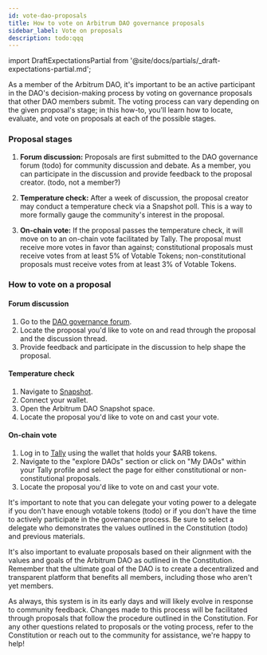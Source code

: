 ```yaml
---
id: vote-dao-proposals
title: How to vote on Arbitrum DAO governance proposals
sidebar_label: Vote on proposals
description: todo:qqq
---
```


import DraftExpectationsPartial from '@site/docs/partials/_draft-expectations-partial.md'; 

<DraftExpectationsPartial />

As a member of the Arbitrum DAO, it's important to be an active participant in the DAO's decision-making process by voting on governance proposals that other DAO members submit. The voting process can vary depending on the given proposal's stage; in this how-to, you'll learn how to locate, evaluate, and vote on proposals at each of the possible stages.

### Proposal stages

1. **Forum discussion:** Proposals are first submitted to the DAO governance forum (todo) for community discussion and debate. As a member, you can participate in the discussion and provide feedback to the proposal creator. (todo, not a member?)

2. **Temperature check:** After a week of discussion, the proposal creator may conduct a temperature check via a Snapshot poll. This is a way to more formally gauge the community's interest in the proposal.

3. **On-chain vote:** If the proposal passes the temperature check, it will move on to an on-chain vote facilitated by Tally. The proposal must receive more votes in favor than against; constitutional proposals must receive votes from at least 5% of Votable Tokens; non-constitutional proposals must receive votes from at least 3% of Votable Tokens.

### How to vote on a proposal

#### Forum discussion

1. Go to the [DAO governance forum](https://forum.arbitrum.io/).
2. Locate the proposal you'd like to vote on and read through the proposal and the discussion thread.
3. Provide feedback and participate in the discussion to help shape the proposal.

#### Temperature check

1. Navigate to [Snapshot](https://snapshot.org/#/).
2. Connect your wallet.
3. Open the Arbitrum DAO Snapshot space.
4. Locate the proposal you'd like to vote on and cast your vote.

#### On-chain vote

1. Log in to [Tally](https://www.tally.xyz/) using the wallet that holds your $ARB tokens.
2. Navigate to the "explore DAOs" section or click on "My DAOs" within your Tally profile and select the page for either constitutional or non-constitutional proposals.
3. Locate the proposal you'd like to vote on and cast your vote.


It's important to note that you can delegate your voting power to a delegate if you don't have enough votable tokens (todo) or if you don't have the time to actively participate in the governance process. Be sure to select a delegate who demonstrates the values outlined in the Constitution (todo) and previous materials.

It's also important to evaluate proposals based on their alignment with the values and goals of the Arbitrum DAO as outlined in the Constitution. Remember that the ultimate goal of the DAO is to create a decentralized and transparent platform that benefits all members, including those who aren't yet members.

As always, this system is in its early days and will likely evolve in response to community feedback. Changes made to this process will be facilitated through proposals that follow the procedure outlined in the Constitution. For any other questions related to proposals or the voting process, refer to the Constitution or reach out to the community for assistance, we're happy to help!